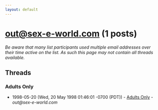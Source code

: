 ```yaml
---
layout: default
---
```


# out@sex-e-world.com (1 posts)

_Be aware that many list participants used multiple email addresses over their time active on the list. As such this page may not contain all threads available._

## Threads

### Adults Only
+ 1998-05-20 (Wed, 20 May 1998 01:46:01 -0700 (PDT)) - [Adults Only](/archive/1998/05/08d38ea36e62f6997e4aac31fca9f816918c9243992bf8d5b38dd95d710d26b3) - _out@sex-e-world.com_

